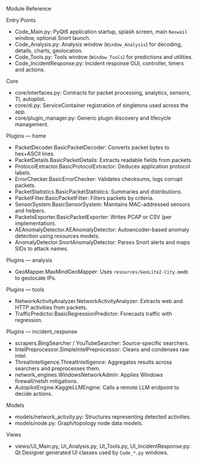 Module Reference

Entry Points

- Code_Main.py: PyQt6 application startup, splash screen, main `Naswail` window, optional Snort launch.
- Code_Analysis.py: Analysis window (`Window_Analysis`) for decoding, details, charts, geolocation.
- Code_Tools.py: Tools window (`Window_Tools`) for predictions and utilities.
- Code_IncidentResponse.py: Incident response GUI, controller, timers and actions.

Core

- core/interfaces.py: Contracts for packet processing, analytics, sensors, TI, autopilot.
- core/di.py: ServiceContainer registration of singletons used across the app.
- core/plugin_manager.py: Generic plugin discovery and lifecycle management.

Plugins — home

- PacketDecoder.BasicPacketDecoder: Converts packet bytes to hex+ASCII lines.
- PacketDetails.BasicPacketDetails: Extracts readable fields from packets.
- ProtocolExtractor.BasicProtocolExtractor: Deduces application protocol labels.
- ErrorChecker.BasicErrorChecker: Validates checksums, logs corrupt packets.
- PacketStatistics.BasicPacketStatistics: Summaries and distributions.
- PacketFilter.BasicPacketFilter: Filters packets by criteria.
- SensorSystem.BasicSensorSystem: Maintains MAC-addressed sensors and helpers.
- PacketsExporter.BasicPacketExporter: Writes PCAP or CSV (per implementation).
- AEAnomalyDetector.AEAnomalyDetector: Autoencoder-based anomaly detection using resources models.
- AnomalyDetector.SnortAnomalyDetector: Parses Snort alerts and maps SIDs to attack names.

Plugins — analysis

- GeoMapper.MaxMindGeoMapper: Uses `resources/GeoLite2-City.mmdb` to geolocate IPs.

Plugins — tools

- NetworkActivityAnalyzer.NetworkActivityAnalyzer: Extracts web and HTTP activities from packets.
- TrafficPredictor.BasicRegressionPredictor: Forecasts traffic with regression.

Plugins — incident_response

- scrapers.BingSearcher / YouTubeSearcher: Source-specific searchers.
- IntelPreprocessor.SimpleIntelPreprocessor: Cleans and condenses raw intel.
- ThreatIntelligence.ThreatIntelligence: Aggregates results across searchers and preprocesses them.
- network_engines.WindowsNetworkAdmin: Applies Windows firewall/netsh mitigations.
- AutopilotEngine.KaggleLLMEngine: Calls a remote LLM endpoint to decide actions.

Models

- models/network_activity.py: Structures representing detected activities.
- models/node.py: Graph/topology node data models.

Views

- views/UI_Main.py, UI_Analysis.py, UI_Tools.py, UI_IncidentResponse.py: Qt Designer generated UI classes used by `Code_*.py` windows.


